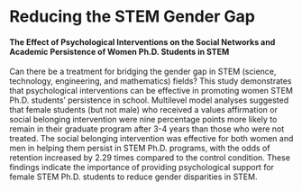 # Reducing the STEM Gender Gap 
#### The Effect of Psychological Interventions on the Social Networks and Academic Persistence of Women Ph.D. Students in STEM
Can there be a treatment for bridging the gender gap in STEM (science, technology,
engineering, and mathematics) fields? This study demonstrates that psychological interventions
can be effective in promoting women STEM Ph.D. students’ persistence in school. Multilevel
model analyses suggested that female students (but not male) who received a values affirmation
or social belonging intervention were nine percentage points more likely to remain in their
graduate program after 3-4 years than those who were not treated. The social belonging
intervention was effective for both women and men in helping them persist in STEM Ph.D.
programs, with the odds of retention increased by 2.29 times compared to the control condition.
These findings indicate the importance of providing psychological support for female STEM
Ph.D. students to reduce gender disparities in STEM.
